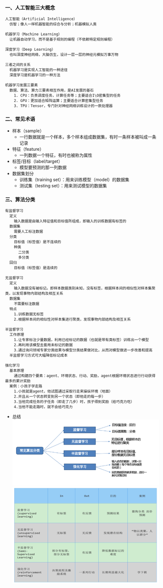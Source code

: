 ### 一、人工智能三大概念

```shell
人工智能（Artificial Intelligence）
  仿智；像人一样机器智能的综合与分析；机器模拟人类

机器学习（Machine Learning）
  让机器自动学习，而不是基于规则的编程（不依赖特定规则编程）
  
深度学习（Deep Learning）
  也叫深度神经网络，大脑仿生，设计一层一层的神经元模拟万事万物
  
三者之间的关系
  机器学习是实现人工智能的一种途径
  深度学习是机器学习的一种方法

机器学习发展三要素
  数据、算法、算力三要素相互作用，是AI发展的基石
    1. CPU：负责调度任务，计算任务等；主要适合I\O密集型的任务
    2. GPU：更加适合矩阵运算；主要适合计算密集型任务
    3. TPU：Tensor，专门针对神经网络训练设计的一款处理器
```

### 二、常见术语

- 样本（sample）
    - 一行数据就是一个样本，多个样本组成数据集，有时一条样本被叫成一条记录
- 特征（feature）
    - 一列数据一个特征，有时也被称为属性
- 标签/目标（label/target）
    - 模型要预测的那一列数据
- 数据集划分
    - 训练集（training set）：用来训练模型（model）的数据集
    - 测试集（testing set）：用来测试模型的数据集

### 三、算法分类
```shell
有监督学习
  定义
    输入数据是由输入特征值和目标值所组成，即输入的训练数据有标签的
  数据集
    需要人工标注数据
  分类
    目标值（标签值）是不连续的
    种类
      二分类
      多分类
  回归
    目标值（标签值）是连续的

无监督学习
  定义
    输入数据没有被标记。即样本数据类别未知，没有标签，根据样本间的相似性对样本集聚类，以发现事物内部结构及相互关系
  数据集
    不需要标注数据
  特点
    1.训练数据无标签
    2.根据样本间的相似性对样本集进行聚类，发现事物内部结构及相互关系

半监督学习
  工作原理
    1.让专家标注少量数据，利用已经标记的数据（也就是带有类标签）训练出一个模型
    2.再利用该模型去套用未标记的数据
    3.通过询问领域专家分类结果与模型分类结果做对比，从而对模型做进一步改善和提高
  半监督学习方式可大幅降低标记成本
  
强化学习
  基本原理
    通过构建四个要素：agent、环境状态、行动、奖励，agent根据环境状态进行行动获得最多的累计奖励
  案例：小孩子学走路
    1.小孩就是agent，他试图通过采取行走来操纵环境（地面）
    2.并且从一个状态转变到另一个状态（即他走的每一步）
    3.当他完成任务的子任务（即走了几步）时，孩子得到奖励（给巧克力吃）
    4.当他不能走路时，就不会给巧克力
```
- 总结
    ![202503062237](assets/202503062237.png)
    ![202503062238](assets/202503062238.png)